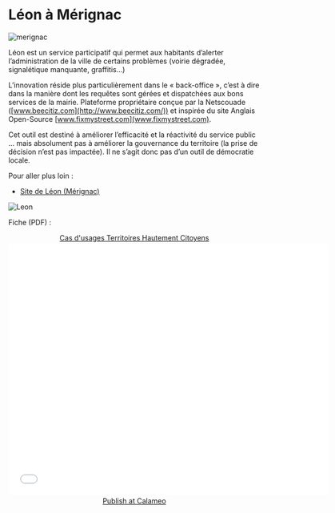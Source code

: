 # Léon à Mérignac 

![merignac](https://framapic.org/9wI18jQAFbR6/cZc9RQtV)

Léon est un service participatif qui permet aux habitants d’alerter l’administration de la ville de certains problèmes (voirie dégradée, signalétique manquante, graffitis…)

L’innovation réside plus particulièrement dans le « back-office », c’est à dire dans la manière dont les requêtes sont gérées et dispatchées aux bons services de la mairie. Plateforme propriétaire conçue par la Netscouade ([www.beecitiz.com](http://www.beecitiz.com/)) et inspirée du site Anglais Open-Source [www.fixmystreet.com](www.fixmystreet.com).

Cet outil est destiné à améliorer l’efficacité et la réactivité du service public ... mais absolument pas à améliorer la gouvernance du territoire (la prise de décision n’est pas impactée). Il ne s’agit donc pas d’un outil de démocratie locale.

Pour aller plus loin :

* [Site de Léon (Mérignac)](http://leon.merignac.com/)

![Leon](https://framapic.org/mzKo4kI68nlW/bQ1gfR1i)

Fiche (PDF) :

<div style="text-align:center;"><div style="margin:8px 0px 4px;"><a href="http://www.calameo.com/books/0005746786d59bea5e0b6" target="_blank">Cas d'usages Territoires Hautement Citoyens</a></div><iframe src="//v.calameo.com/?bkcode=0005746786d59bea5e0b6" width="640" height="500" frameborder="0" scrolling="no" allowtransparency allowfullscreen style="margin:0 auto;"></iframe><div style="margin:4px 0px 8px;"><a href="http://www.calameo.com/">Publish at Calameo</a></div></div>
